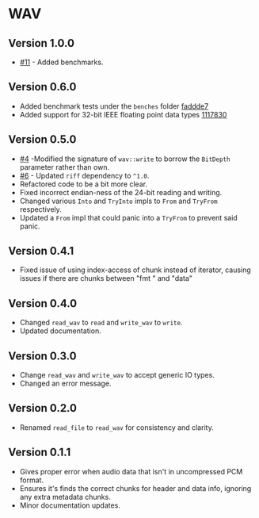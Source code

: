 # WAV

## Version 1.0.0

* [#11](https://github.com/Fluhzar/WAV/pull/11) - Added benchmarks.

## Version 0.6.0

* Added benchmark tests under the `benches` folder [faddde7](https://github.com/Fluhzar/WAV/commit/faddde76cece1be530653d9e305fcad798627d54)
* Added support for 32-bit IEEE floating point data types [1117830](https://github.com/Fluhzar/WAV/commit/111783032030900464ead46be5c8924cac67e114)

## Version 0.5.0

* [#4](https://github.com/Fluhzar/WAV/issues/4) -Modified the signature of `wav::write` to borrow the `BitDepth` parameter rather than own.
* [#6](https://github.com/Fluhzar/WAV/issues/6) - Updated `riff` dependency to `^1.0`.
* Refactored code to be a bit more clear.
* Fixed incorrect endian-ness of the 24-bit reading and writing.
* Changed various `Into` and `TryInto` impls to `From` and `TryFrom` respectively.
* Updated a `From` impl that could panic into a `TryFrom` to prevent said panic.

## Version 0.4.1

* Fixed issue of using index-access of chunk instead of iterator, causing issues if there are chunks between "fmt " and "data"

## Version 0.4.0

* Changed `read_wav` to `read` and `write_wav` to `write`.
* Updated documentation.

## Version 0.3.0

* Change `read_wav` and `write_wav` to accept generic IO types.
* Changed an error message.

## Version 0.2.0

* Renamed `read_file` to `read_wav` for consistency and clarity.

## Version 0.1.1

* Gives proper error when audio data that isn't in uncompressed PCM format.
* Ensures it's finds the correct chunks for header and data info, ignoring any extra metadata chunks.
* Minor documentation updates.
